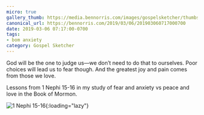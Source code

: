 ```yaml
---
micro: true
gallery_thumb: https://media.bennorris.com/images/gospelsketcher/thumbs/1-nephi-15-02.jpg
canonical_url: https://bennorris.com/2019/03/06/201903060717000700
date: 2019-03-06 07:17:00-0700
tags:
- bom anxiety
category: Gospel Sketcher
---
```


God will be the one to judge us—we don’t need to do that to ourselves. Poor choices will lead us to fear though. And the greatest joy and pain comes from those we love.

Lessons from 1 Nephi 15-16 in my study of fear and anxiety vs peace and love in the Book of Mormon.

![1 Nephi 15-16](https://media.bennorris.com/images/gospelsketcher/bom-anxiety-study/1-nephi-15-02.jpg){:loading="lazy"}